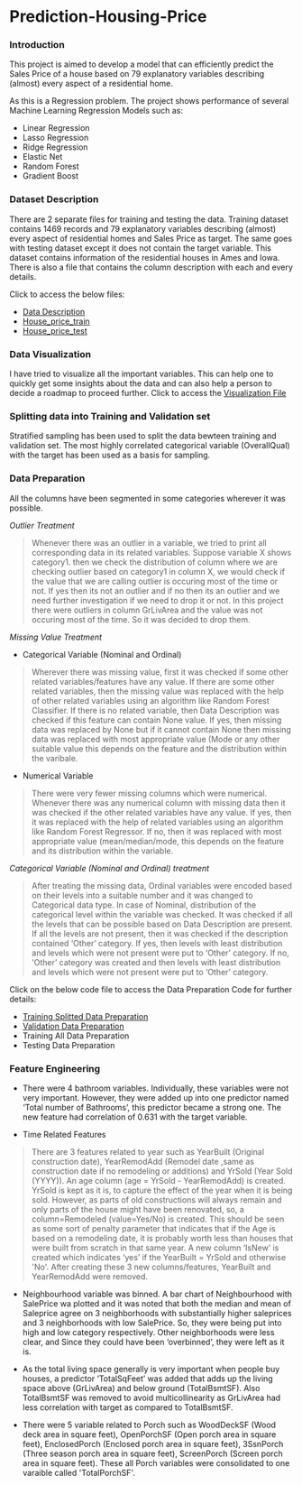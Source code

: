# Prediction-Housing-Price
### Introduction

This project is aimed to develop a model that can efficiently predict the Sales Price of a house based on 79 explanatory variables describing (almost) every aspect of a residential home.

As this is a Regression problem. The project shows performance of several Machine Learning Regression Models such as:
- Linear Regression
- Lasso Regression
- Ridge Regression
- Elastic Net
- Random Forest
- Gradient Boost

### Dataset Description

There are 2 separate files for training and testing the data. Training dataset contains 1469 records and 79 explanatory variables describing (almost) every aspect of residential homes and Sales Price as target. The same goes with testing dataset except it does not contain the target variable. This dataset contains information of the residential houses in Ames and Iowa.
There is also a file that contains the column description with each and every details. 

Click to access the below files: 
- [Data Description](https://github.com/aprasad13/Prediction-Housing-Price/blob/master/data_description.txt)
- [House_price_train](https://github.com/aprasad13/Prediction-Housing-Price/blob/master/House_price_train.csv)
- [House_price_test](https://github.com/aprasad13/Prediction-Housing-Price/blob/master/House_price_test.csv)

### Data Visualization
I have tried to visualize all the important variables. This can help one to quickly get some insights about the data and can also help a person to decide a roadmap to proceed further. Click to access the [Visualization File](https://github.com/aprasad13/Prediction-Housing-Price/blob/master/Train_House_Visualization_important_variables.ipynb)

### Splitting data into Training and Validation set
Stratified sampling has been used to split the data bewteen training and validation set. The most highly correlated categorical variable (OverallQual) with the target has been used as a basis for sampling.

### Data Preparation
All the columns have been segmented in some categories wherever it was possible.

*Outlier Treatment*
> Whenever there was an outlier in a variable, we tried to print all corresponding data in its related variables. Suppose variable X shows category1. then we check the distribution of column where we are checking outlier based on category1 in column X, we would check if the value that we are calling outlier is occuring most of the time or not. If yes then its not an outlier and if no then its an outlier and we need further investigation if we need to drop it or not. In this project there were outliers in column GrLivArea and the value was not occuring most of the time. So it was decided to drop them.

*Missing Value Treatment*

- Categorical Variable (Nominal and Ordinal)
> Wherever there was missing value, first it was checked if some other related variables/features have any value. If there are some other related variables, then the missing value was replaced with the help of other related variables using an algorithm like Random Forest Classifier. If there is no related variable, then Data Description was checked if this feature can contain None value. If yes, then missing data was replaced by None but if it cannot contain None then missing data was replaced with most appropriate value (Mode or any other suitable value this depends on the feature and the distribution within the varibale.

-	Numerical Variable
> There were very fewer missing columns which were numerical. Whenever there was any numerical column with missing data then it was checked if the other related variables have any value. If yes, then it was replaced with the help of related variables using an algorithm like Random Forest Regressor. If no, then it was replaced with most appropriate value (mean/median/mode, this depends on the feature and its distribution within the variable.

*Categorical Variable (Nominal and Ordinal) treatment* 
> After treating the missing data, Ordinal variables were encoded based on their levels into a suitable number and it was changed to Categorical data type. In case of Nominal, distribution of the categorical level within the variable was checked. It was checked if all the levels that can be possible based on Data Description are present. If all the levels are not present, then it was checked if the description contained ‘Other’ category. If yes, then levels with least distribution and levels which were not present were put to ‘Other’ category. If no, ‘Other’ category was created and then levels with least distribution and levels which were not present were put to ‘Other’ category.

Click on the below code file to access the Data Preparation Code for further details:

- [Training Splitted Data Preparation](https://github.com/aprasad13/Prediction-Housing-Price/blob/master/Train_House_V2.py)
- [Validation Data Preparation](https://github.com/aprasad13/Prediction-Housing-Price/blob/master/Validation_House.py)
- Training All Data Preparation
- Testing Data Preparation


### Feature Engineering

- There were 4 bathroom variables. Individually, these variables were not very important. However, they were added up into one predictor named ‘Total number of Bathrooms’, this predictor became a strong one. The new feature had correlation of 0.631 with the target variable.

- Time Related Features

> There are 3 features related to year such as YearBuilt (Original construction date), YearRemodAdd (Remodel date ,same as construction date if no remodeling or additions) and YrSold (Year Sold (YYYY)). An age column (age = YrSold - YearRemodAdd) is created. YrSold is kept as it is, to capture the effect of the year when it is being sold. However, as parts of old constructions will always remain and only parts of the house might have been renovated, so, a column=Remodeled (value=Yes/No) is created. This should be seen as some sort of penalty parameter that indicates that if the Age is based on a remodeling date, it is probably worth less than houses that were built from scratch in that same year. A new column ‘IsNew’ is created which indicates ‘yes’ if the YearBuilt = YrSold and otherwise 'No'. After creating these 3 new columns/features, YearBuilt and YearRemodAdd were removed.

- Neighbourhood variable was binned. A bar chart of Neighbourhood with SalePrice wa plotted and it was noted that both the median and mean of Saleprice agree on 3 neighborhoods with substantially higher saleprices and 3 neighborhoods with low SalePrice. So, they were being put into high and low category respectively. Other neighborhoods were less clear, and Since they could have been ‘overbinned’, they were left as it is.

- As the total living space generally is very important when people buy houses, a predictor ‘TotalSqFeet’ was added that adds up the living space above (GrLivArea) and below ground (TotalBsmtSF). Also TotalBsmtSF was removed to avoid multicollinearity as GrLivArea had less correlation with target as compared to TotalBsmtSF.

- There were 5 variable related to Porch such as WoodDeckSF (Wood deck area in square feet), OpenPorchSF (Open porch area in square feet), EnclosedPorch (Enclosed porch area in square feet), 3SsnPorch (Three season porch area in square feet), ScreenPorch (Screen porch area in square feet). These all Porch variables were consolidated to one varaible called 'TotalPorchSF'.



